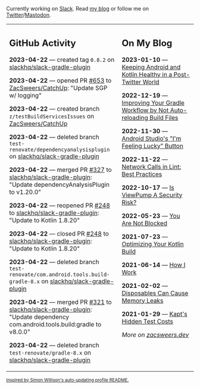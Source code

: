 Currently working on [Slack](https://slack.com/). Read [my blog](https://zacsweers.dev/) or follow me on [Twitter](https://twitter.com/ZacSweers)/[Mastodon](https://hachyderm.io/@ZacSweers).

<table><tr><td valign="top" width="60%">

## GitHub Activity
<!-- githubActivity starts -->
**2023-04-22** — created tag `0.8.2` on [slackhq/slack-gradle-plugin](https://github.com/slackhq/slack-gradle-plugin)

**2023-04-22** — opened PR [#653](https://github.com/ZacSweers/CatchUp/pull/653) to [ZacSweers/CatchUp](https://github.com/ZacSweers/CatchUp): "Update SGP w/ logging"

**2023-04-22** — created branch `z/testBuildServicesIssues` on [ZacSweers/CatchUp](https://github.com/ZacSweers/CatchUp)

**2023-04-22** — deleted branch `test-renovate/dependencyanalysisplugin` on [slackhq/slack-gradle-plugin](https://github.com/slackhq/slack-gradle-plugin)

**2023-04-22** — merged PR [#327](https://github.com/slackhq/slack-gradle-plugin/pull/327) to [slackhq/slack-gradle-plugin](https://github.com/slackhq/slack-gradle-plugin): "Update dependencyAnalysisPlugin to v1.20.0"

**2023-04-22** — reopened PR [#248](https://github.com/slackhq/slack-gradle-plugin/pull/248) to [slackhq/slack-gradle-plugin](https://github.com/slackhq/slack-gradle-plugin): "Update to Kotlin 1.8.20"

**2023-04-22** — closed PR [#248](https://github.com/slackhq/slack-gradle-plugin/pull/248) to [slackhq/slack-gradle-plugin](https://github.com/slackhq/slack-gradle-plugin): "Update to Kotlin 1.8.20"

**2023-04-22** — deleted branch `test-renovate/com.android.tools.build-gradle-8.x` on [slackhq/slack-gradle-plugin](https://github.com/slackhq/slack-gradle-plugin)

**2023-04-22** — merged PR [#321](https://github.com/slackhq/slack-gradle-plugin/pull/321) to [slackhq/slack-gradle-plugin](https://github.com/slackhq/slack-gradle-plugin): "Update dependency com.android.tools.build:gradle to v8.0.0"

**2023-04-22** — deleted branch `test-renovate/gradle-8.x` on [slackhq/slack-gradle-plugin](https://github.com/slackhq/slack-gradle-plugin)
<!-- githubActivity ends -->
</td><td valign="top" width="40%">

## On My Blog
<!-- blog starts -->
**2023-01-10** — [Keeping Android and Kotlin Healthy in a Post-Twitter World](https://www.zacsweers.dev/keeping-android-healthy/)

**2022-12-19** — [Improving Your Gradle Workflow by Not Auto-reloading Build Files](https://www.zacsweers.dev/improving-your-workflow-by-not-auto-reloading-build-files/)

**2022-11-30** — [Android Studio's "I'm Feeling Lucky" Button](https://www.zacsweers.dev/android-studios-im-feeling-lucky-button/)

**2022-11-22** — [Network Calls in Lint: Best Practices](https://www.zacsweers.dev/network-calls-in-lint-best-practices/)

**2022-10-17** — [Is ViewPump A Security Risk?](https://www.zacsweers.dev/is-viewpump-a-security-risk/)

**2022-05-23** — [You Are Not Blocked](https://www.zacsweers.dev/you-are-not-blocked/)

**2021-07-23** — [Optimizing Your Kotlin Build](https://www.zacsweers.dev/optimizing-your-kotlin-build/)

**2021-06-14** — [How I Work](https://www.zacsweers.dev/how-i-work/)

**2021-02-02** — [Disposables Can Cause Memory Leaks](https://www.zacsweers.dev/disposables-can-cause-memory-leaks/)

**2021-01-29** — [Kapt's Hidden Test Costs](https://www.zacsweers.dev/kapts-hidden-test-costs/)
<!-- blog ends -->
_More on [zacsweers.dev](https://zacsweers.dev/)_
</td></tr></table>

<sub><a href="https://simonwillison.net/2020/Jul/10/self-updating-profile-readme/">Inspired by Simon Willison's auto-updating profile README.</a></sub>